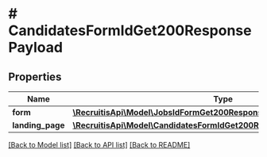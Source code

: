 # # CandidatesFormIdGet200ResponsePayload

## Properties

Name | Type | Description | Notes
------------ | ------------- | ------------- | -------------
**form** | [**\RecruitisApi\Model\JobsIdFormGet200ResponsePayload**](JobsIdFormGet200ResponsePayload.md) |  | [optional]
**landing_page** | [**\RecruitisApi\Model\CandidatesFormIdGet200ResponsePayloadLandingPage**](CandidatesFormIdGet200ResponsePayloadLandingPage.md) |  | [optional]

[[Back to Model list]](../../README.md#models) [[Back to API list]](../../README.md#endpoints) [[Back to README]](../../README.md)
